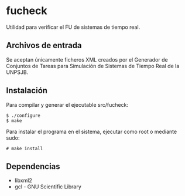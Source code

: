 fucheck
=======

Utilidad para verificar el FU de sistemas de tiempo real.

Archivos de entrada
------------------------------
Se aceptan únicamente ficheros XML creados por el Generador de Conjuntos de Tareas para Simulación de Sistemas de Tiempo
Real de la UNPSJB.

Instalación
-----------
Para compilar y generar el ejecutable src/fucheck:

    $ ./configure
    $ make

Para instalar el programa en el sistema, ejecutar como root o mediante sudo:

    # make install

Dependencias
------------
+ libxml2
+ gcl - GNU Scientific Library
